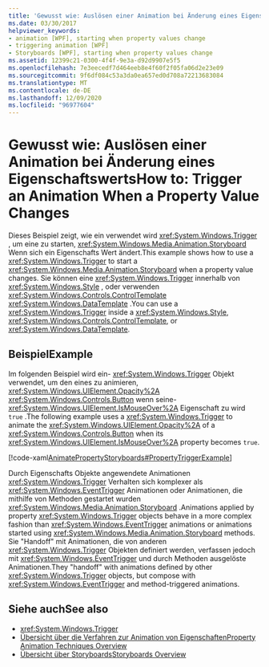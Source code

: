 ```yaml
---
title: 'Gewusst wie: Auslösen einer Animation bei Änderung eines Eigenschaftswerts'
ms.date: 03/30/2017
helpviewer_keywords:
- animation [WPF], starting when property values change
- triggering animation [WPF]
- Storyboards [WPF], starting when property values change
ms.assetid: 12399c21-0300-4f4f-9e3a-d92d9907e5f5
ms.openlocfilehash: 7e3eecedf7d464eeb8e4f60f2f05fa06d2e23e09
ms.sourcegitcommit: 9f6df084c53a3da0ea657ed0d708a72213683084
ms.translationtype: MT
ms.contentlocale: de-DE
ms.lasthandoff: 12/09/2020
ms.locfileid: "96977604"
---
```

# <a name="how-to-trigger-an-animation-when-a-property-value-changes"></a><span data-ttu-id="fd2c3-102">Gewusst wie: Auslösen einer Animation bei Änderung eines Eigenschaftswerts</span><span class="sxs-lookup"><span data-stu-id="fd2c3-102">How to: Trigger an Animation When a Property Value Changes</span></span>
<span data-ttu-id="fd2c3-103">Dieses Beispiel zeigt, wie ein verwendet wird <xref:System.Windows.Trigger> , um eine zu starten, <xref:System.Windows.Media.Animation.Storyboard> Wenn sich ein Eigenschafts Wert ändert.</span><span class="sxs-lookup"><span data-stu-id="fd2c3-103">This example shows how to use a <xref:System.Windows.Trigger> to start a <xref:System.Windows.Media.Animation.Storyboard> when a property value changes.</span></span> <span data-ttu-id="fd2c3-104">Sie können eine <xref:System.Windows.Trigger> innerhalb von <xref:System.Windows.Style> , oder verwenden <xref:System.Windows.Controls.ControlTemplate> <xref:System.Windows.DataTemplate> .</span><span class="sxs-lookup"><span data-stu-id="fd2c3-104">You can use a <xref:System.Windows.Trigger> inside a <xref:System.Windows.Style>, <xref:System.Windows.Controls.ControlTemplate>, or <xref:System.Windows.DataTemplate>.</span></span>  
  
## <a name="example"></a><span data-ttu-id="fd2c3-105">Beispiel</span><span class="sxs-lookup"><span data-stu-id="fd2c3-105">Example</span></span>  
 <span data-ttu-id="fd2c3-106">Im folgenden Beispiel wird ein- <xref:System.Windows.Trigger> Objekt verwendet, um den eines zu animieren, <xref:System.Windows.UIElement.Opacity%2A> <xref:System.Windows.Controls.Button> wenn seine- <xref:System.Windows.UIElement.IsMouseOver%2A> Eigenschaft zu wird `true` .</span><span class="sxs-lookup"><span data-stu-id="fd2c3-106">The following example uses a <xref:System.Windows.Trigger> to animate the <xref:System.Windows.UIElement.Opacity%2A> of a <xref:System.Windows.Controls.Button> when its <xref:System.Windows.UIElement.IsMouseOver%2A> property becomes `true`.</span></span>  
  
 [!code-xaml[AnimatePropertyStoryboards#PropertyTriggerExample](~/samples/snippets/xaml/VS_Snippets_Wpf/AnimatePropertyStoryboards/XAML/PropertyTriggerExample.xaml#propertytriggerexample)]  
  
 <span data-ttu-id="fd2c3-107">Durch Eigenschafts Objekte angewendete Animationen <xref:System.Windows.Trigger> Verhalten sich komplexer als <xref:System.Windows.EventTrigger> Animationen oder Animationen, die mithilfe von Methoden gestartet wurden <xref:System.Windows.Media.Animation.Storyboard> .</span><span class="sxs-lookup"><span data-stu-id="fd2c3-107">Animations applied by property <xref:System.Windows.Trigger> objects behave in a more complex fashion than <xref:System.Windows.EventTrigger> animations or animations started using <xref:System.Windows.Media.Animation.Storyboard> methods.</span></span>  <span data-ttu-id="fd2c3-108">Sie "Handoff" mit Animationen, die von anderen <xref:System.Windows.Trigger> Objekten definiert werden, verfassen jedoch mit <xref:System.Windows.EventTrigger> und durch Methoden ausgelöste Animationen.</span><span class="sxs-lookup"><span data-stu-id="fd2c3-108">They "handoff" with animations defined by other <xref:System.Windows.Trigger> objects, but compose with <xref:System.Windows.EventTrigger> and method-triggered animations.</span></span>  
  
## <a name="see-also"></a><span data-ttu-id="fd2c3-109">Siehe auch</span><span class="sxs-lookup"><span data-stu-id="fd2c3-109">See also</span></span>

- <xref:System.Windows.Trigger>
- [<span data-ttu-id="fd2c3-110">Übersicht über die Verfahren zur Animation von Eigenschaften</span><span class="sxs-lookup"><span data-stu-id="fd2c3-110">Property Animation Techniques Overview</span></span>](property-animation-techniques-overview.md)
- [<span data-ttu-id="fd2c3-111">Übersicht über Storyboards</span><span class="sxs-lookup"><span data-stu-id="fd2c3-111">Storyboards Overview</span></span>](storyboards-overview.md)
